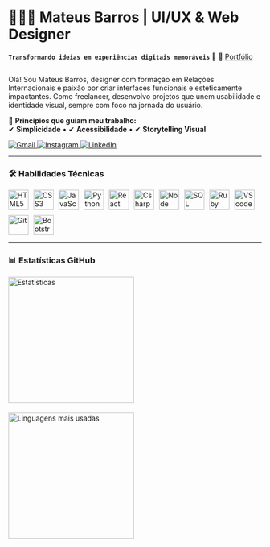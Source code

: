# 👩🏻‍🎨 Mateus Barros | UI/UX & Web Designer

**`Transformando ideias em experiências digitais memoráveis`** 🎨 🔹 [Portfólio]()  


<div align="center">
  <img src="https://readme-typing-svg.herokuapp.com?font=Fira+Code&duration=3000&pause=1000&color=58A6FF&width=435&lines=Web+Designer+UI%2FUX;Interfaces+Intuitivas;Soluções+Criativas" alt="" />
</div>

Olá! Sou Mateus Barros, designer com formação em Relações Internacionais e paixão por criar interfaces funcionais e esteticamente impactantes. Como freelancer, desenvolvo projetos que unem usabilidade e identidade visual, sempre com foco na jornada do usuário. 

🔹 **Princípios que guiam meu trabalho:**  
✔ **Simplicidade** • ✔ **Acessibilidade** • ✔ **Storytelling Visual**

<p align="left">
    <a href="mailto:mateusbarros257@gmail.com">
        <img src="https://img.shields.io/badge/-Gmail-D14836?style=for-the-badge&logo=gmail&logoColor=white" alt="Gmail">
    </a>
    <a href="">
        <img src="https://img.shields.io/badge/-Instagram-E4405F?style=for-the-badge&logo=instagram&logoColor=white" alt="Instagram">
    </a>
    <a href="https://linkedin.com/in/mateus94319125b/">
        <img src="https://img.shields.io/badge/-LinkedIn-0077B5?style=for-the-badge&logo=linkedin&logoColor=white" alt="LinkedIn">
    </a>

</p>

---

### 🛠️ Habilidades Técnicas

<div style="display: flex; flex-wrap: wrap; gap: 10px; margin: 15px 0;">
    <img alt="HTML5" title="HTML5" width="40px" src="https://cdn.jsdelivr.net/gh/devicons/devicon@latest/icons/html5/html5-original.svg" />
    <img alt="CSS3" title="CSS3" width="40px" src="https://cdn.jsdelivr.net/gh/devicons/devicon@latest/icons/css3/css3-original.svg" />
    <img alt="JavaScript" title="JavaScript" width="40px" src="https://cdn.jsdelivr.net/gh/devicons/devicon@latest/icons/javascript/javascript-original.svg" />
    <img alt="Python" title="Python" width="40px" src="https://cdn.jsdelivr.net/gh/devicons/devicon@latest/icons/python/python-original.svg" />
    <img alt="React" title="React" width="40px" src="https://cdn.jsdelivr.net/gh/devicons/devicon@latest/icons/react/react-original.svg" />
    <img alt="Csharp" title="Csharp" width="40px" src="https://cdn.jsdelivr.net/gh/devicons/devicon@latest/icons/csharp/csharp-original.svg" />
    <img alt="Node" title="Nodejs" width="40px" src="https://cdn.jsdelivr.net/gh/devicons/devicon@latest/icons/nodejs/nodejs-original.svg" />
    <img alt="SQL" title="SQL" width="40px" src="https://cdn.jsdelivr.net/gh/devicons/devicon@latest/icons/azuresqldatabase/azuresqldatabase-original.svg" />
    <img alt="Ruby" title="Ruby" width="40px" src="https://cdn.jsdelivr.net/gh/devicons/devicon@latest/icons/ruby/ruby-plain.svg" />
    <img alt="VScode" title="VScode" width="40px" src="https://cdn.jsdelivr.net/gh/devicons/devicon@latest/icons/vscode/vscode-original.svg" />
    <img alt="Git" title="Git" width="40px" src="https://cdn.jsdelivr.net/gh/devicons/devicon@latest/icons/git/git-original.svg" />
    <img alt="Bootstrap" title="Bootstrap" width="40px" src="https://cdn.jsdelivr.net/gh/devicons/devicon@latest/icons/bootstrap/bootstrap-original.svg" />
</div>

---

### 📊 Estatísticas GitHub

<div style="display: flex; gap: 20px; flex-wrap: wrap; align-items: center;">
    <img height="250em" src="https://github-readme-stats.vercel.app/api?username=Mateus257&show_icons=true&theme=tokyonight&include_all_commits=true&locale=pt-br&hide_border=true&title_color=58a6ff&text_color=c9d1d9&icon_color=58a6ff&bg_color=0d1117&custom_title=Minhas%20Estatísticas&v=2" alt="Estatísticas" />
    <img height="250em" src="https://github-readme-stats.vercel.app/api/top-langs/?username=Mateus257&theme=tokyonight&layout=compact&langs_count=8&hide_border=true&title_color=58a6ff&text_color=c9d1d9&bg_color=0d1117&custom_title=Linguagens%20Mais%20Usadas&v=3" alt="Linguagens mais usadas" />
</div>

